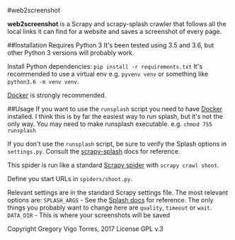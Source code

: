 #web2screenshot

**web2screenshot** is a Scrapy and scrapy-splash crawler that follows all the local links it can find for a website and saves a screenshot of every page.


##Installation
Requires Python 3
It's been tested using 3.5 and 3.6, but other Python 3 versions will probably work.

Install Python dependencies: `pip install -r requirements.txt`
It's recommended to use a virtual env e.g. `pyvenv venv` or something like `python3.6 -m venv venv`.

[Docker](https://www.docker.com/) is strongly recommended.


##Usage
If you want to use the `runsplash` script you need to have [Docker](https://www.docker.com/) installed.
I think this is by far the easiest way to run splash, but it's not the only way.
You may need to make runsplash executable. e.g. `chmod 755 runsplash`

If you don't use the `runsplash` script, be sure to verify the Splash options in `settings.py`. Consult the [scrapy-splash](https://github.com/scrapy-plugins/scrapy-splash) docs for reference.

This spider is run like a standard [Scrapy spider](https://doc.scrapy.org/en/latest/topics/spiders.html#scrapy-spider) with `scrapy crawl shoot`.

Define you start URLs in `spiders/shoot.py`.

Relevant settings are in the standard Scrapy settings file. The most relevant options are:
`SPLASH_ARGS` - See the [Splash docs](https://splash.readthedocs.io/en/stable/) for reference. The only things you probably want to change here are `quality`, `timeout` or `wait`.
`DATA_DIR` - This is where your screenshots will be saved


Copyright Gregory Vigo Torres, 2017
License GPL v.3
